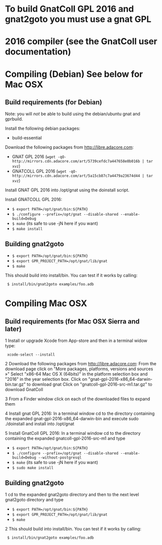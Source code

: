# To build GnatColl GPL 2016 and gnat2goto you must use a gnat GPL
# 2016 compiler (see the GnatColl user documentation)

# Compiling (Debian) See below for Mac OSX

## Build requirements (for Debian)

Note: you will *not* be able to build using the debian/ubuntu gnat and gprbuild.

Install the following debian packages:
  - build-essential

Download the following packages from http://libre.adacore.com:
  - GNAT GPL 2016 (`wget -qO- http://mirrors.cdn.adacore.com/art/5739cefdc7a447658e0b016b | tar xvz`)
  - GNATCOLL GPL 2016 (`wget -qO- http://mirrors.cdn.adacore.com/art/5a15cb87c7a4479a23674d44 | tar xvz`)

Install GNAT GPL 2016 into /opt/gnat using the doinstall script.

Install GNATCOLL GPL 2016:
  - `$ export PATH=/opt/gnat/bin:${PATH}`
  - `$ ./configure --prefix=/opt/gnat --disable-shared --enable-build=Debug`
  - `$ make` (its safe to use -jN here if you want)
  - `$ make install`

## Building gnat2goto

  - `$ export PATH=/opt/gnat/bin:${PATH}`
  - `$ export GPR_PROJECT_PATH=/opt/gnat/lib/gnat`
  - `$ make`

This should build into install/bin. You can test if it works by calling:

` $ install/bin/gnat2goto examples/foo.adb`

# Compiling Mac OSX

## Build requirements (for Mac OSX Sierra and later)
1 Install or upgrade Xcode from App-store and then in a terminal widow
type:
  ```
   xcode-select --install
   ```
2 Download the following packages from http://libre.adacore.com:
   From the download page click on "More packages, platforms, versions
   and sources »"
   Select "x86-64 Mac OS X (64bits)" in the platform selection box and "2016" in
   the year selection box.
   Click on "gnat-gpl-2016-x86_64-darwin-bin.tar.gz" to download gnat
   Click on "gnatcoll-gpl-2016-src-m1.tar.gz" to download GnatColl

3 From a Finder window click on each of the downloaded files to expand
them

4 Install gnat GPL 2016: In a terminal window cd to the directory
containing the expanded gnat-gpl-2016-x86_64-darwin-bin and execute
sudo ./doinstall and install into /opt/gnat

5 Install GnatColl GPL 2016: In a terminal window cd to the directory
containing the expanded gnatcoll-gpl-2016-src-m1 and type
 - `$ export PATH=/opt/gnat/bin:${PATH}`
  - `$ ./configure --prefix=/opt/gnat --disable-shared --enable-build=Debug --without-postgresql`
  - `$ make` (its safe to use -jN here if you want)
  - `$ sudo make install`

## Building gnat2goto
1 cd to the expanded gnat2goto directory and then to the next level
gnat2goto directory and type
  - `$ export PATH=/opt/gnat/bin:${PATH}`
  - `$ export GPR_PROJECT_PATH=/opt/gnat/lib/gnat`
  - `$ make`

2 This should build into install/bin. You can test if it works by calling:

` $ install/bin/gnat2goto examples/foo.adb`







